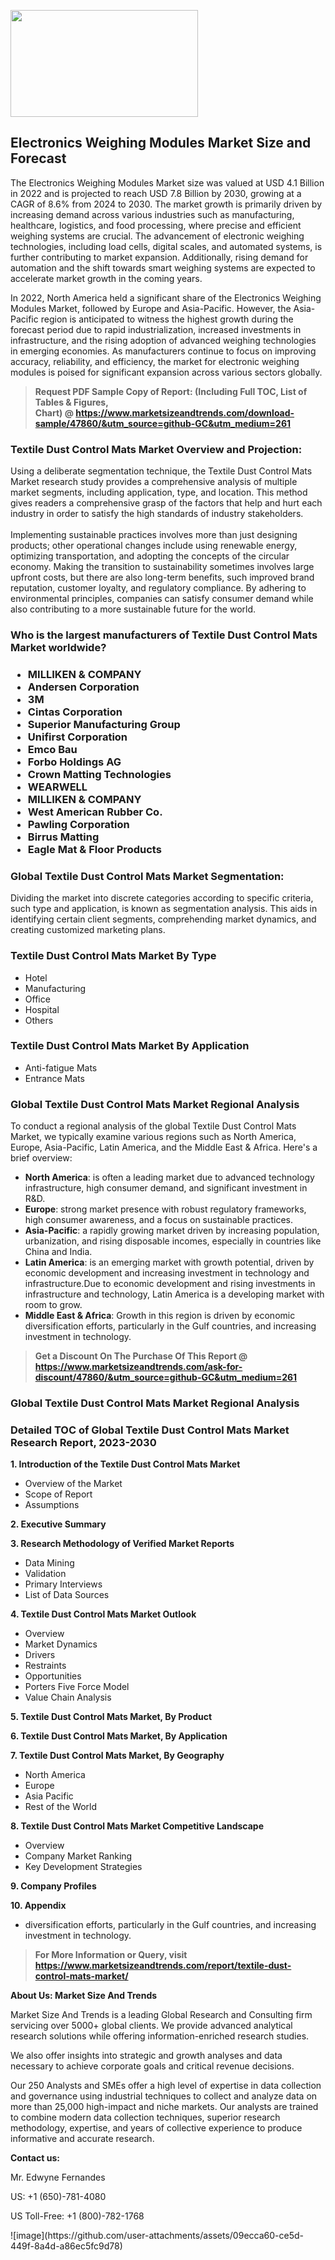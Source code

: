 <p><img class="alignnone size-medium wp-image-20088" src="https://ffe5etoiles.com/wp-content/uploads/2024/12/MST1-300x171.png" alt="" width="300" height="171" /></p><h2>Electronics Weighing Modules Market Size and Forecast</h2><p>The Electronics Weighing Modules Market size was valued at USD 4.1 Billion in 2022 and is projected to reach USD 7.8 Billion by 2030, growing at a CAGR of 8.6% from 2024 to 2030. The market growth is primarily driven by increasing demand across various industries such as manufacturing, healthcare, logistics, and food processing, where precise and efficient weighing systems are crucial. The advancement of electronic weighing technologies, including load cells, digital scales, and automated systems, is further contributing to market expansion. Additionally, rising demand for automation and the shift towards smart weighing systems are expected to accelerate market growth in the coming years.</p><p>In 2022, North America held a significant share of the Electronics Weighing Modules Market, followed by Europe and Asia-Pacific. However, the Asia-Pacific region is anticipated to witness the highest growth during the forecast period due to rapid industrialization, increased investments in infrastructure, and the rising adoption of advanced weighing technologies in emerging economies. As manufacturers continue to focus on improving accuracy, reliability, and efficiency, the market for electronic weighing modules is poised for significant expansion across various sectors globally.</p></p><blockquote id="" class=""><strong>Request PDF Sample Copy of Report: (Including Full TOC, List of Tables &amp; Figures, Chart)&nbsp;@&nbsp;<strong><a href="https://www.marketsizeandtrends.com/download-sample/47860/&utm_source=github-GC&utm_medium=261" target="_blank">https://www.marketsizeandtrends.com/download-sample/47860/&utm_source=github-GC&utm_medium=261</a></strong></strong></blockquote><h3 id="" class="">Textile Dust Control Mats Market&nbsp;Overview and Projection:</h3><p id="" class="">Using a deliberate segmentation technique, the Textile Dust Control Mats Market research study provides a comprehensive analysis of multiple market segments, including application, type, and location. This method gives readers a comprehensive grasp of the factors that help and hurt each industry in order to satisfy the high standards of industry stakeholders. <br /> <br />Implementing sustainable practices involves more than just designing products; other operational changes include using renewable energy, optimizing transportation, and adopting the concepts of the circular economy. Making the transition to sustainability sometimes involves large upfront costs, but there are also long-term benefits, such improved brand reputation, customer loyalty, and regulatory compliance. By adhering to environmental principles, companies can satisfy consumer demand while also contributing to a more sustainable future for the world.</p><h3 id="" class="">Who is the largest manufacturers of&nbsp;Textile Dust Control Mats Market worldwide?</h3><h3 class=""><p><ul><li>MILLIKEN & COMPANY </li><li> Andersen Corporation </li><li> 3M </li><li> Cintas Corporation </li><li> Superior Manufacturing Group </li><li> Unifirst Corporation </li><li> Emco Bau </li><li> Forbo Holdings AG </li><li> Crown Matting Technologies </li><li> WEARWELL </li><li> MILLIKEN & COMPANY </li><li> West American Rubber Co. </li><li> Pawling Corporation </li><li> Birrus Matting </li><li> Eagle Mat & Floor Products</li></ul></p></h3><h3 id="" class="">Global&nbsp;Textile Dust Control Mats Market Segmentation:</h3><p id="" class="">Dividing the market into discrete categories according to specific criteria, such type and application, is known as segmentation analysis. This aids in identifying certain client segments, comprehending market dynamics, and creating customized marketing plans.</p><h3 id="" class="">Textile Dust Control Mats Market&nbsp;By Type</h3><p><p><ul><li>Hotel</li><li> Manufacturing</li><li> Office</li><li> Hospital</li><li> Others</p></li></ul></p></p><h3 id="" class="">Textile Dust Control Mats Market&nbsp;By Application</h3><p class=""><p><ul><li>Anti-fatigue Mats</li><li> Entrance Mats</li></ul></p></p><h3 id="" class="">Global Textile Dust Control Mats Market Regional Analysis</h3><p id="" class="">To conduct a regional analysis of the global Textile Dust Control Mats Market, we typically examine various regions such as North America, Europe, Asia-Pacific, Latin America, and the Middle East &amp; Africa. Here's a brief overview:</p><ul><li><strong>North America</strong>: is often a leading market due to advanced technology infrastructure, high consumer demand, and significant investment in R&amp;D.</li><li><strong>Europe</strong>: strong market presence with robust regulatory frameworks, high consumer awareness, and a focus on sustainable practices.</li><li><strong>Asia-Pacific</strong>: a rapidly growing market driven by increasing population, urbanization, and rising disposable incomes, especially in countries like China and India.</li><li><strong>Latin America</strong>: is an emerging market with growth potential, driven by economic development and increasing investment in technology and infrastructure.Due to economic development and rising investments in infrastructure and technology, Latin America is a developing market with room to grow.</li><li><strong>Middle East &amp; Africa</strong>: Growth in this region is driven by economic diversification efforts, particularly in the Gulf countries, and increasing investment in technology.</li></ul><blockquote id="" class=""><strong>Get a Discount On The Purchase Of This Report @ <strong><a href="https://www.marketsizeandtrends.com/ask-for-discount/47860/&utm_source=github-GC&utm_medium=261" target="_blank">https://www.marketsizeandtrends.com/ask-for-discount/47860/&utm_source=github-GC&utm_medium=261</a></strong></strong></blockquote><h3 id="" class="">Global Textile Dust Control Mats Market Regional Analysis</h3><h3 id="" class="">Detailed TOC of Global Textile Dust Control Mats Market Research Report, 2023-2030</h3><p id="" class=""><strong>1. Introduction of the Textile Dust Control Mats Market</strong></p><ul><li>Overview of the Market</li><li>Scope of Report</li><li>Assumptions</li></ul><p id="" class=""><strong>2. Executive Summary</strong></p><p id="" class=""><strong>3. Research Methodology of Verified Market Reports</strong></p><ul><li>Data Mining</li><li>Validation</li><li>Primary Interviews</li><li>List of Data Sources</li></ul><p id="" class=""><strong>4. Textile Dust Control Mats Market Outlook</strong></p><ul><li>Overview</li><li>Market Dynamics</li><li>Drivers</li><li>Restraints</li><li>Opportunities</li><li>Porters Five Force Model</li><li>Value Chain Analysis</li></ul><p id="" class=""><strong>5. Textile Dust Control Mats Market, By Product</strong></p><p id="" class=""><strong>6. Textile Dust Control Mats Market, By Application</strong></p><p id="" class=""><strong>7. Textile Dust Control Mats Market, By Geography</strong></p><ul><li>North America</li><li>Europe</li><li>Asia Pacific</li><li>Rest of the World</li></ul><p id="" class=""><strong>8. Textile Dust Control Mats Market Competitive Landscape</strong></p><ul><li>Overview</li><li>Company Market Ranking</li><li>Key Development Strategies</li></ul><p id="" class=""><strong>9. Company Profiles</strong></p><p id="" class=""><strong>10. Appendix</strong></p><ul><li>diversification efforts, particularly in the Gulf countries, and increasing investment in technology.</li></ul><blockquote id="" class=""><strong>For More Information or Query, visit <strong><strong><a href="https://www.marketsizeandtrends.com/report/textile-dust-control-mats-market/" target="_blank">https://www.marketsizeandtrends.com/report/textile-dust-control-mats-market/</a></strong></strong></strong></blockquote><p id="" class=""><strong>About Us: Market Size And Trends</strong></p><p id="" class="">Market Size And Trends is a leading Global Research and Consulting firm servicing over 5000+ global clients. We provide advanced analytical research solutions while offering information-enriched research studies.</p><p id="" class="">We also offer insights into strategic and growth analyses and data necessary to achieve corporate goals and critical revenue decisions.</p><p id="" class="">Our 250 Analysts and SMEs offer a high level of expertise in data collection and governance using industrial techniques to collect and analyze data on more than 25,000 high-impact and niche markets. Our analysts are trained to combine modern data collection techniques, superior research methodology, expertise, and years of collective experience to produce informative and accurate research.</p><p id="" class=""><strong>Contact us:</strong></p><p id="" class="">Mr. Edwyne Fernandes</p><p id="" class="">US: +1 (650)-781-4080</p><p id="" class="">US Toll-Free: +1 (800)-782-1768</p>
![image](https://github.com/user-attachments/assets/09ecca60-ce5d-449f-8a4d-a86ec5fc9d78)
